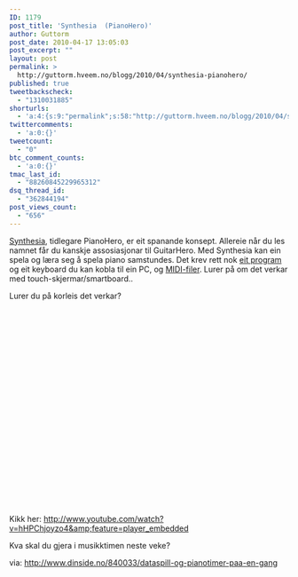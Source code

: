 ```yaml
---
ID: 1179
post_title: 'Synthesia  (PianoHero)'
author: Guttorm
post_date: 2010-04-17 13:05:03
post_excerpt: ""
layout: post
permalink: >
  http://guttorm.hveem.no/blogg/2010/04/synthesia-pianohero/
published: true
tweetbackscheck:
  - "1310031885"
shorturls:
  - 'a:4:{s:9:"permalink";s:58:"http://guttorm.hveem.no/blogg/2010/04/synthesia-pianohero/";s:7:"tinyurl";s:26:"http://tinyurl.com/y5zoh5p";s:4:"isgd";s:18:"http://is.gd/bwT5R";s:5:"bitly";s:20:"http://bit.ly/azssS9";}'
twittercomments:
  - 'a:0:{}'
tweetcount:
  - "0"
btc_comment_counts:
  - 'a:0:{}'
tmac_last_id:
  - "88260845229965312"
dsq_thread_id:
  - "362844194"
post_views_count:
  - "656"
---
```

<a href="http://www.synthesiagame.com/">Synthesia</a>, tidlegare PianoHero, er eit spanande konsept. Allereie når du les namnet får du kanskje assosiasjonar til GuitarHero. Med Synthesia kan ein spela og læra seg å spela piano samstundes.
Det krev rett nok <a href="http://www.synthesiagame.com/">eit program</a> og eit keyboard du kan kobla til ein PC, og <a href="http://www.google.no/#hl=no&amp;q=free+midi&amp;fp=abd55a2dc47774cf">MIDI-filer</a>. Lurer på om det verkar med touch-skjermar/smartboard..

Lurer du på korleis det verkar?
<object width="640" height="385"><param name="movie" value="http://www.youtube.com/v/hHPChjoyzo4&rel=0&color1=0xb1b1b1&color2=0xcfcfcf&hl=en_US&feature=player_embedded&fs=1"></param><param name="allowFullScreen" value="true"></param><param name="allowScriptAccess" value="always"></param><embed src="http://www.youtube.com/v/hHPChjoyzo4&rel=0&color1=0xb1b1b1&color2=0xcfcfcf&hl=en_US&feature=player_embedded&fs=1" type="application/x-shockwave-flash" allowfullscreen="true" allowScriptAccess="always" width="640" height="385"></embed></object>
Kikk her: <a href="http://www.youtube.com/watch?v=hHPChjoyzo4&amp;feature=player_embedded">http://www.youtube.com/watch?v=hHPChjoyzo4&amp;feature=player_embedded</a>

Kva skal du gjera i musikktimen neste veke?

via: <a href="http://www.dinside.no/840033/dataspill-og-pianotimer-paa-en-gang">http://www.dinside.no/840033/dataspill-og-pianotimer-paa-en-gang</a>